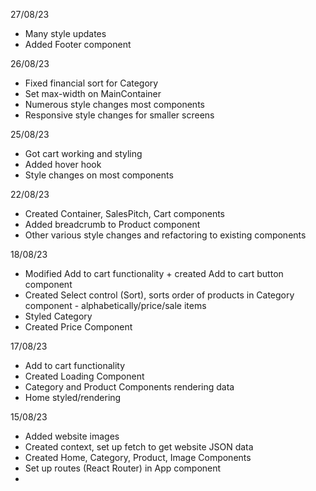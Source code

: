 27/08/23

- Many style updates
- Added Footer component

26/08/23

- Fixed financial sort for Category
- Set max-width on MainContainer
- Numerous style changes most components
- Responsive style changes for smaller screens

25/08/23

- Got cart working and styling
- Added hover hook
- Style changes on most components

22/08/23

- Created Container, SalesPitch, Cart components
- Added breadcrumb to Product component
- Other various style changes and refactoring to existing components

18/08/23

- Modified Add to cart functionality + created Add to cart button component
- Created Select control (Sort), sorts order of products in Category component - alphabetically/price/sale items
- Styled Category
- Created Price Component

17/08/23

- Add to cart functionality
- Created Loading Component
- Category and Product Components rendering data
- Home styled/rendering

15/08/23

- Added website images
- Created context, set up fetch to get website JSON data
- Created Home, Category, Product, Image Components
- Set up routes (React Router) in App component
-
